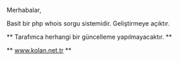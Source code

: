 Merhabalar,

Basit bir php whois sorgu sistemidir. Geliştirmeye açıktır.

** Tarafımca herhangi bir güncelleme yapılmayacaktır. **

** www.kolan.net.tr **
